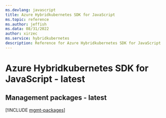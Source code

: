 ```yaml
---
ms.devlang: javascript
title: Azure Hybridkubernetes SDK for JavaScript
ms.topic: reference
ms.author: jeffish
ms.data: 08/31/2022
author: xirzec
ms.service: hybridkubernetes
description: Reference for Azure Hybridkubernetes SDK for JavaScript
---
```

# Azure Hybridkubernetes SDK for JavaScript - latest

## Management packages - latest
[!INCLUDE [mgmt-packages](hybridkubernetes-mgmt-index.md)]
